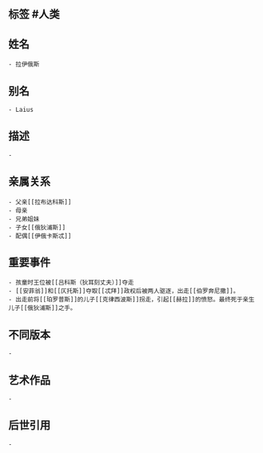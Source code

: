 ## 标签  #人类
## 姓名
	- 拉伊俄斯
## 别名
	- Laius
## 描述
	-
## 亲属关系
	- 父亲[[拉布达科斯]]
	- 母亲
	- 兄弟姐妹
	- 子女[[俄狄浦斯]]
	- 配偶[[伊俄卡斯忒]]
## 重要事件
	- 孩童时王位被[[吕科斯（狄耳刻丈夫）]]夺走
	- [[安菲翁]]和[[仄托斯]]夺取[[忒拜]]政权后被两人驱逐，出走[[伯罗奔尼撒]]。
	- 出走前将[[珀罗普斯]]的儿子[[克律西波斯]]拐走，引起[[赫拉]]的愤怒。最终死于亲生儿子[[俄狄浦斯]]之手。
## 不同版本
	-
## 艺术作品
	-
## 后世引用
	-
